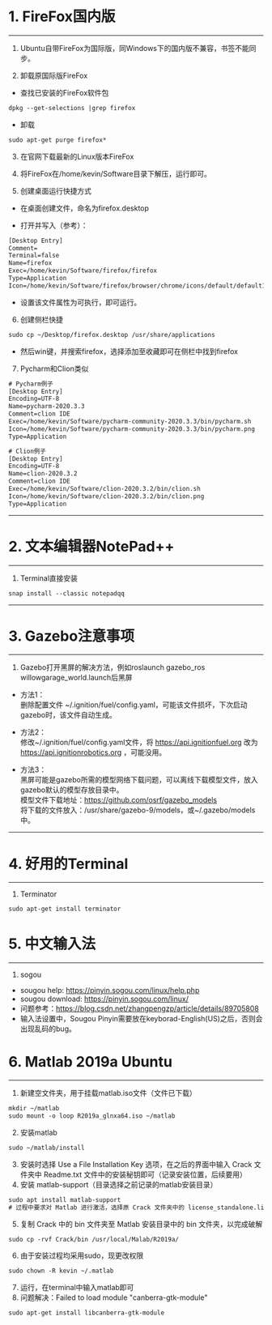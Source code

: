 # 1. FireFox国内版
----------

1. Ubuntu自带FireFox为国际版，同Windows下的国内版不兼容，书签不能同步。

2. 卸载原国际版FireFox

* 查找已安装的FireFox软件包
```html
dpkg --get-selections |grep firefox
```

* 卸载
```html
sudo apt-get purge firefox*
```

3. 在官网下载最新的Linux版本FireFox

4. 将FireFox在/home/kevin/Software目录下解压，运行即可。

5. 创建桌面运行快捷方式

* 在桌面创建文件，命名为firefox.desktop

* 打开并写入（参考）：
```html
[Desktop Entry]
Comment=
Terminal=false
Name=firefox
Exec=/home/kevin/Software/firefox/firefox
Type=Application
Icon=/home/kevin/Software/firefox/browser/chrome/icons/default/default128.png
```
* 设置该文件属性为可执行，即可运行。

6. 创建侧栏快捷
```html
sudo cp ~/Desktop/firefox.desktop /usr/share/applications
```
* 然后win键，并搜索firefox，选择添加至收藏即可在侧栏中找到firefox

7. Pycharm和Clion类似
```html
# Pycharm例子
[Desktop Entry]
Encoding=UTF-8
Name=pycharm-2020.3.3
Comment=clion IDE
Exec=/home/kevin/Software/pycharm-community-2020.3.3/bin/pycharm.sh
Icon=/home/kevin/Software/pycharm-community-2020.3.3/bin/pycharm.png
Type=Application

# Clion例子
[Desktop Entry]
Encoding=UTF-8
Name=clion-2020.3.2
Comment=clion IDE
Exec=/home/kevin/Software/clion-2020.3.2/bin/clion.sh
Icon=/home/kevin/Software/clion-2020.3.2/bin/clion.png
Type=Application
```


----------
# 2. 文本编辑器NotePad++
----------
1. Terminal直接安装
```html
snap install --classic notepadqq
```


----------
# 3. Gazebo注意事项
----------
1. Gazebo打开黑屏的解决方法，例如roslaunch gazebo_ros willowgarage_world.launch后黑屏

* 方法1：  
删除配置文件 ~/.ignition/fuel/config.yaml，可能该文件损坏，下次启动gazebo时，该文件自动生成。

* 方法2：  
修改~/.ignition/fuel/config.yaml文件，将 https://api.ignitionfuel.org 改为 https://api.ignitionrobotics.org ，可能没用。

* 方法3：  
黑屏可能是gazebo所需的模型网络下载问题，可以离线下载模型文件，放入gazebo默认的模型存放目录中。  
模型文件下载地址：https://github.com/osrf/gazebo_models  
将下载的文件放入：/usr/share/gazebo-9/models，或~/.gazebo/models中。  


----------
# 4. 好用的Terminal
----------

1. Terminator
```html
sudo apt-get install terminator
```

# 5. 中文输入法
----------
1. sogou
* sougou help: https://pinyin.sogou.com/linux/help.php
* sougou download: https://pinyin.sogou.com/linux/
* 问题参考：https://blog.csdn.net/zhangpengzp/article/details/89705808
* 输入法设置中，Sougou Pinyin需要放在keyborad-English(US)之后，否则会出现乱码的bug。


# 6. Matlab 2019a Ubuntu
----------
1. 新建空文件夹，用于挂载matlab.iso文件（文件已下载）
```html
mkdir ~/matlab
sudo mount -o loop R2019a_glnxa64.iso ~/matlab
```
2. 安装matlab
```html
sudo ~/matlab/install
```
3. 安装时选择 Use a File Installation Key 选项，在之后的界面中输入 Crack 文件夹中 Readme.txt 文件中的安装秘钥即可（记录安装位置，后续要用）
4. 安装 matlab-support（目录选择之前记录的matlab安装目录）
```html
sudo apt install matlab-support
# 过程中要求对 Matlab 进行激活，选择原 Crack 文件夹中的 license_standalone.lic 文件即可。
```
5. 复制 Crack 中的 bin 文件夹至 Matlab 安装目录中的 bin 文件夹，以完成破解
```html
sudo cp -rvf Crack/bin /usr/local/Malab/R2019a/
```
6. 由于安装过程均采用sudo，现更改权限
```html
sudo chown -R kevin ~/.matlab
```
7. 运行，在terminal中输入matlab即可
8. 问题解决：Failed to load module "canberra-gtk-module"
```html
sudo apt-get install libcanberra-gtk-module
```

